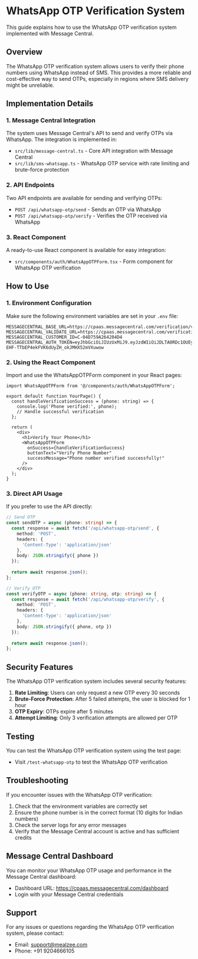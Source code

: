 # WhatsApp OTP Verification System

This guide explains how to use the WhatsApp OTP verification system implemented with Message Central.

## Overview

The WhatsApp OTP verification system allows users to verify their phone numbers using WhatsApp instead of SMS. This provides a more reliable and cost-effective way to send OTPs, especially in regions where SMS delivery might be unreliable.

## Implementation Details

### 1. Message Central Integration

The system uses Message Central's API to send and verify OTPs via WhatsApp. The integration is implemented in:

- `src/lib/message-central.ts` - Core API integration with Message Central
- `src/lib/sms-whatsapp.ts` - WhatsApp OTP service with rate limiting and brute-force protection

### 2. API Endpoints

Two API endpoints are available for sending and verifying OTPs:

- `POST /api/whatsapp-otp/send` - Sends an OTP via WhatsApp
- `POST /api/whatsapp-otp/verify` - Verifies the OTP received via WhatsApp

### 3. React Component

A ready-to-use React component is available for easy integration:

- `src/components/auth/WhatsAppOTPForm.tsx` - Form component for WhatsApp OTP verification

## How to Use

### 1. Environment Configuration

Make sure the following environment variables are set in your `.env` file:

```
MESSAGECENTRAL_BASE_URL=https://cpaas.messagecentral.com/verification/v3/send
MESSAGECENTRAL_VALIDATE_URL=https://cpaas.messagecentral.com/verification/v3/validateOtp
MESSAGECENTRAL_CUSTOMER_ID=C-04D759A264204D4
MESSAGECENTRAL_AUTH_TOKEN=eyJhbGciOiJIUzUxMiJ9.eyJzdWIiOiJDLTA0RDc1OUEyNjQyMDRENCIsImlhdCI6MTc1NDY3NTA5OCwiZXhwIjoxOTEyMzU1MDk4fQ.yzjMLm3A2UKZkPhLaUAlsURgSGnzM7XPAh0c6zg5NWRN3Ze6-EHF-TTbEP4ekFVK6dUyZH_okJMHX52mVXuwow
```

### 2. Using the React Component

Import and use the WhatsAppOTPForm component in your React pages:

```tsx
import WhatsAppOTPForm from '@/components/auth/WhatsAppOTPForm';

export default function YourPage() {
  const handleVerificationSuccess = (phone: string) => {
    console.log('Phone verified:', phone);
    // Handle successful verification
  };
  
  return (
    <div>
      <h1>Verify Your Phone</h1>
      <WhatsAppOTPForm 
        onSuccess={handleVerificationSuccess}
        buttonText="Verify Phone Number"
        successMessage="Phone number verified successfully!"
      />
    </div>
  );
}
```

### 3. Direct API Usage

If you prefer to use the API directly:

```typescript
// Send OTP
const sendOTP = async (phone: string) => {
  const response = await fetch('/api/whatsapp-otp/send', {
    method: 'POST',
    headers: {
      'Content-Type': 'application/json'
    },
    body: JSON.stringify({ phone })
  });
  
  return await response.json();
};

// Verify OTP
const verifyOTP = async (phone: string, otp: string) => {
  const response = await fetch('/api/whatsapp-otp/verify', {
    method: 'POST',
    headers: {
      'Content-Type': 'application/json'
    },
    body: JSON.stringify({ phone, otp })
  });
  
  return await response.json();
};
```

## Security Features

The WhatsApp OTP verification system includes several security features:

1. **Rate Limiting**: Users can only request a new OTP every 30 seconds
2. **Brute-Force Protection**: After 5 failed attempts, the user is blocked for 1 hour
3. **OTP Expiry**: OTPs expire after 5 minutes
4. **Attempt Limiting**: Only 3 verification attempts are allowed per OTP

## Testing

You can test the WhatsApp OTP verification system using the test page:

- Visit `/test-whatsapp-otp` to test the WhatsApp OTP verification

## Troubleshooting

If you encounter issues with the WhatsApp OTP verification:

1. Check that the environment variables are correctly set
2. Ensure the phone number is in the correct format (10 digits for Indian numbers)
3. Check the server logs for any error messages
4. Verify that the Message Central account is active and has sufficient credits

## Message Central Dashboard

You can monitor your WhatsApp OTP usage and performance in the Message Central dashboard:

- Dashboard URL: https://cpaas.messagecentral.com/dashboard
- Login with your Message Central credentials

## Support

For any issues or questions regarding the WhatsApp OTP verification system, please contact:

- Email: support@mealzee.com
- Phone: +91 9204666105